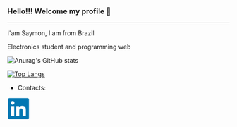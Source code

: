 ### Hello!!! Welcome my profile 👋 
___
I'am Saymon, I am from Brazil

Electronics student and programming web


![Anurag's GitHub stats](https://github-readme-stats.vercel.app/api?username=Symonnv&show_icons=true&theme=tokyonight)

[![Top Langs](https://github-readme-stats.vercel.app/api/top-langs/?username=Symonnv&layout=compact&theme=tokyonight)](https://github.com/Symonnv/github-readme-stats)

- Contacts:

<a href="https://www.linkedin.com/in/saymon-victor-b31704213/" target="_blank">
  <img width="50" border="0" align="center"  src="https://raw.githubusercontent.com/devicons/devicon/master/icons/linkedin/linkedin-original.svg"/>
</a>

<!--
**Symonnv/Symonnv** is a ✨ _special_ ✨ repository because its `README.md` (this file) appears on your GitHub profile.

Here are some ideas to get you started:

- 🔭 I’m currently working on ...
- 🌱 I’m currently learning ...
- 👯 I’m looking to collaborate on ...
- 🤔 I’m looking for help with ...
- 💬 Ask me about ...
- 📫 How to reach me: ...
- 😄 Pronouns: ...
- ⚡ Fun fact: ...
-->
